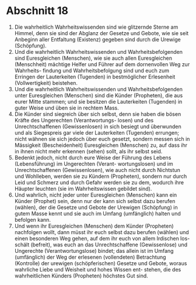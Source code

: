 # Abschnitt 18
1) Die wahrheitlich Wahrheitswissenden sind wie glitzernde Sterne am Himmel, denn sie sind der Abglanz der
 Gesetze und Gebote, wie sie seit Anbeginn aller Entfaltung (Existenz) gegeben sind durch die Urewige
 (Schöpfung).
2) Und die wahrheitlich Wahrheitswissenden und Wahrheitsbefolgenden sind Euresgleichen (Menschen), wie sie
 auch allen Euresgleichen (Menschheit) mächtige Helfer und Führer auf dem dornenvollen Weg zur Wahrheits-
 findung und Wahrheitsbefolgung sind und euch zum Erringen der Lauterkeiten (Tugenden) in bestmöglicher
 Erlesenheit (Vollwertigkeit) beistehen.
3) Und die wahrheitlich Wahrheitswissenden und Wahrheitsbefolgenden unter Euresgleichen (Menschen) sind
 die Künder (Propheten), die aus eurer Mitte stammen; und sie besitzen die Lauterkeiten (Tugenden) in guter
 Weise und üben sie in rechtem Mass.
4) Die Künder sind siegreich über sich selbst, denn sie haben die bösen Kräfte des Ungerechten (Verantwortungs-
 losen) und des Unrechtschaffenen (Gewissenlosen) in sich besiegt und überwunden und als Siegespreis gar
 viele der Lauterkeiten (Tugenden) errungen; nicht wähnen sie sich jedoch über euch gesetzt, sondern messen
 sich in Mässigkeit (Bescheidenheit) Euresgleichen (Menschen) zu, auf dass ihr in ihnen nicht mehr erkennen
 (sehen) sollt, als ihr selbst seid.
5) Bedenkt jedoch, nicht durch eure Weise der Führung des Lebens (Lebensführung) im Ungerechten (Verant-
 wortungslosen) und im Unrechtschaffenen (Gewissenlosen), wie auch nicht durch Nichtstun und Wohlleben,
 werden sie zu Kündern (Propheten), sondern nur durch Leid und Schmerz und durch Gefahr werden sie zu
 dem, wodurch ihre Häupter leuchten (sie im Wahrheitswissen gebildet sind).
6) Und wahrlich, nicht jeder unter Euresgleichen (Menschen) kann ein Künder (Prophet) sein, denn nur der kann
 sich selbst dazu berufen (wählen), der die Gesetze und Gebote der Urewigen (Schöpfung) in gutem Masse
 kennt und sie auch im Umfang (umfänglich) halten und befolgen kann.
7) Und wenn ihr Euresgleichen (Menschen) dem Künder (Propheten) nachfolgen wollt, dann müsst ihr euch
 selbst dazu berufen (wählen) und einen besonderen Weg gehen, auf dem ihr euch von allem Irdischen los-
 schält (befreit), was euch an das Unrechtschaffene (Gewissenlose) und Ungerechte (Verantwortungslose)
 bindet; das allein ist im Umfang (umfänglich) der Weg der erlesenen (vollendeten) Betrachtung (Kontrolle) der
 urewigen (schöpferischen) Gesetze und Gebote, woraus wahrliche Liebe und Weisheit und hohes Wissen ent-
 stehen, die des wahrheitlichen Künders (Propheten) höchstes Gut sind.
 
